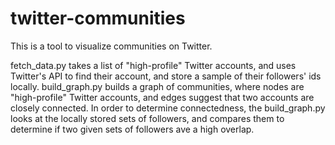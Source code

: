 # twitter-communities

This is a tool to visualize communities on Twitter. 

fetch_data.py takes a list of "high-profile" Twitter accounts, and uses Twitter's API to find their account, and store a sample of their followers' ids locally.
build_graph.py builds a graph of communities, where nodes are "high-profile" Twitter accounts, and edges suggest that two accounts are closely connected. 
  In order to determine connectedness, the build_graph.py looks at the locally stored sets of followers, and compares them to determine if two given sets of followers ave a high overlap.
